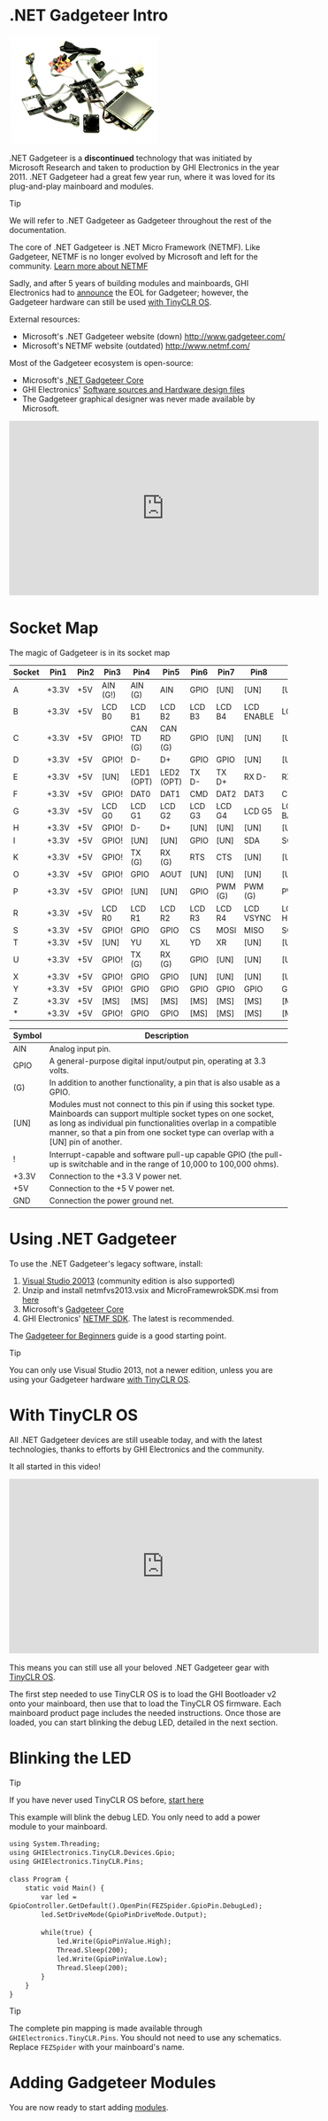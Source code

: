 # .NET Gadgeteer Intro

![Gadgeteer](images/gadgeteer.jpg)

.NET Gadgeteer is a **discontinued** technology that was initiated by Microsoft Research and taken to production by GHI Electronics in the year 2011. .NET Gadgeteer had a great few year run, where it was loved for its plug-and-play mainboard and modules.

> [!Tip]
> We will refer to .NET Gadgeteer as Gadgeteer throughout the rest of the documentation.

The core of .NET Gadgeteer is .NET Micro Framework (NETMF). Like Gadgeteer, NETMF is no longer evolved by Microsoft and left for the community. [Learn more about NETMF](../netmf/intro.md)

Sadly, and after 5 years of building modules and mainboards, GHI Electronics had to [announce](https://forums.ghielectronics.com/t/the-future-of-gadgeteer/197) the EOL for Gadgeteer; however, the Gadgeteer hardware can still be used [with TinyCLR OS](#with-tinyclr-os).

External resources:
* Microsoft's .NET Gadgeteer website (down) http://www.gadgeteer.com/
* Microsoft's NETMF website (outdated) http://www.netmf.com/

Most of the Gadgeteer ecosystem is open-source:
*	Microsoft's [.NET Gadgeteer Core](http://gadgeteer.codeplex.com/)
*	GHI Electronics' [Software sources and Hardware design files]( https://github.com/ghi-electronics/NETMF-Gadgeteer)
*	The Gadgeteer graphical designer was never made available by Microsoft.

<iframe width="560" height="315" src="https://www.youtube.com/embed/wQlTLNOCl90" frameborder="0" allowfullscreen></iframe>

# Socket Map
The magic of Gadgeteer is in its socket map

Socket | Pin1 | Pin2 | Pin3 | Pin4 | Pin5 | Pin6 | Pin7 | Pin8 | Pin9 | Pin10
--- | --- | --- | --- | --- | --- | --- | --- | --- | --- | ---
A | +3.3V | +5V | AIN (G!) | AIN (G) | AIN | GPIO | [UN] | [UN] | [UN] | GND 
B | +3.3V | +5V | LCD B0 | LCD B1 | LCD B2 | LCD B3 | LCD B4 | LCD ENABLE | LCD CLK | GND 
C | +3.3V | +5V | GPIO! | CAN TD (G) | CAN RD (G) | GPIO | [UN] | [UN] | [UN] | GND 
D | +3.3V | +5V | GPIO! | D- | D+ | GPIO | GPIO | [UN] | [UN] | GND 
E | +3.3V | +5V | [UN] | LED1 (OPT) | LED2 (OPT) | TX D- | TX D+ | RX D- | RX D+ | GND 
F | +3.3V | +5V | GPIO! | DAT0 | DAT1 | CMD | DAT2 | DAT3 | CLK | GND 
G | +3.3V | +5V | LCD G0 | LCD G1 | LCD G2 | LCD G3 | LCD G4 | LCD G5 | LCD BACKLIGHT | GND 
H | +3.3V | +5V | GPIO! | D- | D+ | [UN] | [UN] | [UN] | [UN] | GND 
I | +3.3V | +5V | GPIO! | [UN] | [UN] | GPIO | [UN] | SDA | SCL | GND 
K | +3.3V | +5V | GPIO! | TX (G) | RX (G) | RTS | CTS | [UN] | [UN] | GND 
O | +3.3V | +5V | GPIO! | GPIO | AOUT | [UN] | [UN] | [UN] | [UN] | GND 
P | +3.3V | +5V | GPIO! | [UN] | [UN] | GPIO | PWM (G) | PWM (G) | PWM | GND 
R | +3.3V | +5V | LCD R0 | LCD R1 | LCD R2 | LCD R3 | LCD R4 | LCD VSYNC | LCD HSYNC | GND 
S | +3.3V | +5V | GPIO! | GPIO | GPIO | CS | MOSI | MISO | SCK | GND 
T | +3.3V | +5V | [UN] | YU | XL | YD | XR | [UN] | [UN] | GND 
U | +3.3V | +5V | GPIO! | TX (G) | RX (G) | GPIO | [UN] | [UN] | [UN] | GND 
X | +3.3V | +5V | GPIO! | GPIO | GPIO | [UN] | [UN] | [UN] | [UN] | GND 
Y | +3.3V | +5V | GPIO! | GPIO | GPIO | GPIO | GPIO | GPIO | GPIO | GND 
Z | +3.3V | +5V | [MS] | [MS] | [MS] | [MS] | [MS] | [MS] | [MS] | GND 
\* | +3.3V | +5V | GPIO! | GPIO | GPIO | [MS] | [MS] | [MS] | [MS] | GND

Symbol | Description
--- | ---
AIN | Analog input pin.
GPIO | A general-purpose digital input/output pin, operating at 3.3 volts.
(G) | In addition to another functionality, a pin that is also usable as a GPIO.
[UN] | Modules must not connect to this pin if using this socket type. Mainboards can support multiple socket types on one socket, as long as individual pin functionalities overlap in a compatible manner, so that a pin from one socket type can overlap with a [UN] pin of another.
! | Interrupt-capable and software pull-up capable GPIO (the pull-up is switchable and in the range of 10,000 to 100,000 ohms).
+3.3V | Connection to the +3.3 V power net.
+5V | Connection to the +5 V power net.
GND | Connection the power ground net.

# Using .NET Gadgeteer
To use the .NET Gadgeteer's legacy software, install:
1. [Visual Studio 20013](https://www.visualstudio.com/vs/older-downloads/) (community edition is also supported)
2. Unzip and install netmfvs2013.vsix and MicroFramewrokSDK.msi from [here](http://netmf.codeplex.com/downloads/get/1423115) 
3. Microsoft's [Gadgeteer Core](http://gadgeteer.codeplex.com/downloads/get/1519812)
4. GHI Electronics' [NETMF SDK](/hardware/legacy_products/netmf/intro.md#available-sdks). The latest is recommended.

The [Gadgeteer for Beginners](http://files.ghielectronics.com/downloads/Gadgeteer/NET_Gadgeteer_for_beginners.pdf) guide is a good starting point.

> [!Tip]
> You can only use Visual Studio 2013, not a newer edition, unless you are using your Gadgeteer hardware [with TinyCLR OS](#with-tinyclr-os).

# With TinyCLR OS
All .NET Gadgeteer devices are still useable today, and with the latest technologies, thanks to efforts by GHI Electronics and the community. 

It all started in this video!

<iframe width="560" height="315" src="https://www.youtube.com/embed/5n6-FzcgJJM" frameborder="0" allowfullscreen></iframe>

This means you can still use all your beloved .NET Gadgeteer gear with [TinyCLR OS](../../../tinyclr/intro.md).

The first step needed to use TinyCLR OS is to load the GHI Bootloader v2 onto your mainboard, then use that to load the TinyCLR OS firmware. Each mainboard product page includes the needed instructions. Once those are loaded, you can start blinking the debug LED, detailed in the next section.

# Blinking the LED

> [!Tip]
> If you have never used TinyCLR OS before, [start here]( ../../../tinyclr/tutorials/intro.md)

This example will blink the debug LED. You only need to add a power module to your mainboard.

```
using System.Threading;
using GHIElectronics.TinyCLR.Devices.Gpio;
using GHIElectronics.TinyCLR.Pins;

class Program {
    static void Main() {
        var led = GpioController.GetDefault().OpenPin(FEZSpider.GpioPin.DebugLed);
        led.SetDriveMode(GpioPinDriveMode.Output);

        while(true) {
            led.Write(GpioPinValue.High);
            Thread.Sleep(200);
            led.Write(GpioPinValue.Low);
            Thread.Sleep(200);
        }
    }
}
```

> [!Tip]
> The complete pin mapping is made available through `GHIElectronics.TinyCLR.Pins`. You should not need to use any schematics.
> Replace `FEZSpider` with your mainboard's name.

# Adding Gadgeteer Modules
You are now ready to start adding [modules](modules.md).

